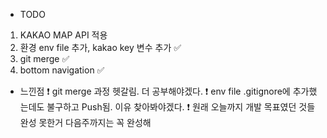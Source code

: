 * TODO 
1. KAKAO MAP API 적용 
2. 환경 env file 추가, kakao key 변수 추가 ✅
3. git merge ✅
4. bottom navigation ✅

* 느낀점
❗️ git merge 과정 헷갈림. 더 공부해야겠다. 
❗ env file .gitignore에 추가했는데도 불구하고 Push됨. 이유 찾아봐야겠다. 
❗️ 원래 오늘까지 개발 목표였던 것들 완성 못한거 다음주까지는 꼭 완성해
